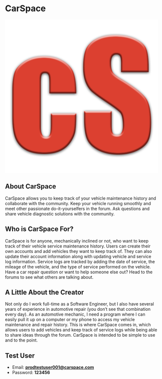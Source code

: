 # CarSpace

![CarSpace Logo](client/src/images/carSpaceLogo.png)

## About CarSpace
CarSpace allows you to keep track of your vehicle maintenance history and collaborate with the community. Keep your vehicle running smoothly and meet other passionate do-it-yourselfers in the forum. Ask questions and share vehicle diagnostic solutions with the community.

## Who is CarSpace For?
CarSpace is for anyone, mechanically inclined or not, who want to keep track of their vehicle service maintenance history. Users can create their own accounts and add vehicles they want to keep track of. They can also update their account information along with updating vehicle and service log information. Service logs are tracked by adding the date of service, the mileage of the vehicle, and the type of service performed on the vehicle. Have a car repair question or want to help someone else out? Head to the forums to see what others are talking about.

## A Little About the Creator
Not only do I work full-time as a Software Engineer, but I also have several years of experience in automotive repair (you don’t see that combination every day). As an automotive mechanic, I need a program where I can easily pull it up on a computer or my phone to access my vehicle maintenance and repair history. This is where CarSpace comes in, which allows users to add vehicles and keep track of service logs while being able to share ideas through the forum. CarSpace is intended to be simple to use and to the point.

## Test User
* Email: **prodtestuser001@carspace.com**
* Password: **123456**